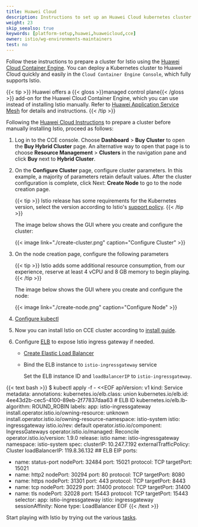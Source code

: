 ```yaml
---
title: Huawei Cloud
description: Instructions to set up an Huawei Cloud kubernetes cluster for Istio.
weight: 23
skip_seealso: true
keywords: [platform-setup,huawei,huaweicloud,cce]
owner: istio/wg-environments-maintainers
test: no
---
```


Follow these instructions to prepare a cluster for Istio using the
[Huawei Cloud Container Engine](https://www.huaweicloud.com/intl/product/cce.html).
You can deploy a Kubernetes cluster to Huawei Cloud quickly and easily in the
`Cloud Container Engine Console`, which fully supports Istio.

{{< tip >}}
Huawei offers a {{< gloss >}}managed control plane{{< /gloss >}} add-on for the Huawei Cloud Container Engine,
which you can use instead of installing Istio manually.
Refer to [Huawei Application Service Mesh](https://support.huaweicloud.com/asm/index.html)
for details and instructions.
{{< /tip >}}

Following the [Huawei Cloud Instructions](https://support.huaweicloud.com/en-us/qs-cce/cce_qs_0008.html) to prepare a cluster before manually installing Istio, proceed as follows:

1.  Log in to the CCE console. Choose **Dashboard** > **Buy Cluster** to open the **Buy Hybrid Cluster** page. An alternative way to open that page is to choose **Resource Management** > **Clusters** in the navigation pane and click **Buy** next to **Hybrid Cluster**.

1.  On the **Configure Cluster** page, configure cluster parameters.
    In this example, a majority of parameters retain default values. After the cluster configuration is complete, click Next: **Create Node** to go to the node creation page.

    {{< tip >}}
    Istio release has some requirements for the Kubernetes version,
    select the version according to Istio's [support policy](/pt-br/docs/releases/supported-releases#support-status-of-istio-releases).
    {{< /tip >}}

    The image below shows the GUI where you create and configure the cluster:

    {{< image link="./create-cluster.png" caption="Configure Cluster" >}}

1.  On the node creation page, configure the following parameters

    {{< tip >}}
    Istio adds some additional resource consumption,
    from our experience, reserve at least 4 vCPU and 8 GB memory to begin playing.
    {{< /tip >}}

    The image below shows the GUI where you create and configure the node:

    {{< image link="./create-node.png" caption="Configure Node" >}}

1.  [Configure kubectl](https://support.huaweicloud.com/intl/en-us/cce_faq/cce_faq_00041.html)

1.  Now you can install Istio on CCE cluster according to [install guide](/pt-br/docs/setup/install).

1.  Configure [ELB](https://support.huaweicloud.com/intl/productdesc-elb/en-us_topic_0015479966.html) to expose Istio ingress gateway if needed.

    - [Create Elastic Load Balancer](https://console.huaweicloud.com/vpc/?region=ap-southeast-1#/elbs/createEnhanceElb)

    - Bind the ELB instance to `istio-ingressgateway` service

      Set the ELB instance ID and `loadBalancerIP` to `istio-ingressgateway`.

{{< text bash >}}
$ kubectl apply -f - <<EOF
apiVersion: v1
kind: Service
metadata:
  annotations:
    kubernetes.io/elb.class: union
    kubernetes.io/elb.id: 4ee43d2b-cec5-4100-89eb-2f77837daa63 # ELB ID
    kubernetes.io/elb.lb-algorithm: ROUND_ROBIN
  labels:
    app: istio-ingressgateway
    install.operator.istio.io/owning-resource: unknown
    install.operator.istio.io/owning-resource-namespace: istio-system
    istio: ingressgateway
    istio.io/rev: default
    operator.istio.io/component: IngressGateways
    operator.istio.io/managed: Reconcile
    operator.istio.io/version: 1.9.0
    release: istio
  name: istio-ingressgateway
  namespace: istio-system
spec:
  clusterIP: 10.247.7.192
  externalTrafficPolicy: Cluster
  loadBalancerIP: 119.8.36.132     ## ELB EIP
  ports:
  - name: status-port
    nodePort: 32484
    port: 15021
    protocol: TCP
    targetPort: 15021
  - name: http2
    nodePort: 30294
    port: 80
    protocol: TCP
    targetPort: 8080
  - name: https
    nodePort: 31301
    port: 443
    protocol: TCP
    targetPort: 8443
  - name: tcp
    nodePort: 30229
    port: 31400
    protocol: TCP
    targetPort: 31400
  - name: tls
    nodePort: 32028
    port: 15443
    protocol: TCP
    targetPort: 15443
  selector:
    app: istio-ingressgateway
    istio: ingressgateway
  sessionAffinity: None
  type: LoadBalancer
EOF
{{< /text >}}

Start playing with Istio by trying out the various [tasks](/pt-br/docs/tasks).
